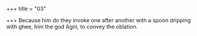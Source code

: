 +++
title = "03"

+++
Because him do they invoke one after another with a spoon dripping  with ghee, him the god
Agni, to convey the oblation.